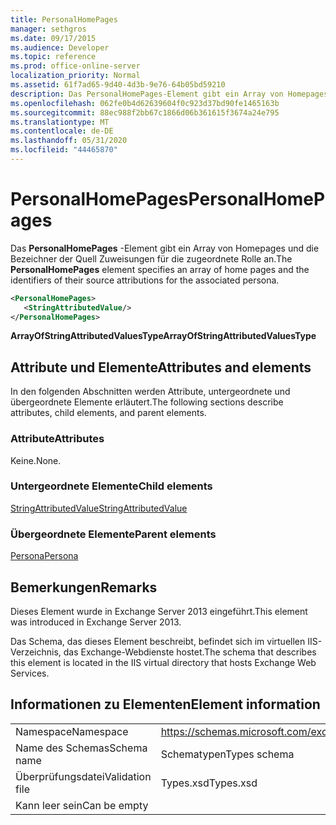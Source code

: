 ```yaml
---
title: PersonalHomePages
manager: sethgros
ms.date: 09/17/2015
ms.audience: Developer
ms.topic: reference
ms.prod: office-online-server
localization_priority: Normal
ms.assetid: 61f7ad65-9d40-4d3b-9e76-64b05bd59210
description: Das PersonalHomePages-Element gibt ein Array von Homepages und die Bezeichner der Quell Zuweisungen für die zugeordnete Rolle an.
ms.openlocfilehash: 062fe0b4d62639604f0c923d37bd90fe1465163b
ms.sourcegitcommit: 88ec988f2bb67c1866d06b361615f3674a24e795
ms.translationtype: MT
ms.contentlocale: de-DE
ms.lasthandoff: 05/31/2020
ms.locfileid: "44465870"
---
```

# <a name="personalhomepages"></a><span data-ttu-id="38794-103">PersonalHomePages</span><span class="sxs-lookup"><span data-stu-id="38794-103">PersonalHomePages</span></span>

<span data-ttu-id="38794-104">Das **PersonalHomePages** -Element gibt ein Array von Homepages und die Bezeichner der Quell Zuweisungen für die zugeordnete Rolle an.</span><span class="sxs-lookup"><span data-stu-id="38794-104">The **PersonalHomePages** element specifies an array of home pages and the identifiers of their source attributions for the associated persona.</span></span> 
  
```XML
<PersonalHomePages>
   <StringAttributedValue/>
</PersonalHomePages>
```

 <span data-ttu-id="38794-105">**ArrayOfStringAttributedValuesType**</span><span class="sxs-lookup"><span data-stu-id="38794-105">**ArrayOfStringAttributedValuesType**</span></span>
## <a name="attributes-and-elements"></a><span data-ttu-id="38794-106">Attribute und Elemente</span><span class="sxs-lookup"><span data-stu-id="38794-106">Attributes and elements</span></span>

<span data-ttu-id="38794-107">In den folgenden Abschnitten werden Attribute, untergeordnete und übergeordnete Elemente erläutert.</span><span class="sxs-lookup"><span data-stu-id="38794-107">The following sections describe attributes, child elements, and parent elements.</span></span>
  
### <a name="attributes"></a><span data-ttu-id="38794-108">Attribute</span><span class="sxs-lookup"><span data-stu-id="38794-108">Attributes</span></span>

<span data-ttu-id="38794-109">Keine.</span><span class="sxs-lookup"><span data-stu-id="38794-109">None.</span></span>
  
### <a name="child-elements"></a><span data-ttu-id="38794-110">Untergeordnete Elemente</span><span class="sxs-lookup"><span data-stu-id="38794-110">Child elements</span></span>

[<span data-ttu-id="38794-111">StringAttributedValue</span><span class="sxs-lookup"><span data-stu-id="38794-111">StringAttributedValue</span></span>](stringattributedvalue.md)
  
### <a name="parent-elements"></a><span data-ttu-id="38794-112">Übergeordnete Elemente</span><span class="sxs-lookup"><span data-stu-id="38794-112">Parent elements</span></span>

[<span data-ttu-id="38794-113">Persona</span><span class="sxs-lookup"><span data-stu-id="38794-113">Persona</span></span>](persona.md)
  
## <a name="remarks"></a><span data-ttu-id="38794-114">Bemerkungen</span><span class="sxs-lookup"><span data-stu-id="38794-114">Remarks</span></span>

<span data-ttu-id="38794-115">Dieses Element wurde in Exchange Server 2013 eingeführt.</span><span class="sxs-lookup"><span data-stu-id="38794-115">This element was introduced in Exchange Server 2013.</span></span>
  
<span data-ttu-id="38794-116">Das Schema, das dieses Element beschreibt, befindet sich im virtuellen IIS-Verzeichnis, das Exchange-Webdienste hostet.</span><span class="sxs-lookup"><span data-stu-id="38794-116">The schema that describes this element is located in the IIS virtual directory that hosts Exchange Web Services.</span></span>
  
## <a name="element-information"></a><span data-ttu-id="38794-117">Informationen zu Elementen</span><span class="sxs-lookup"><span data-stu-id="38794-117">Element information</span></span>

|||
|:-----|:-----|
|<span data-ttu-id="38794-118">Namespace</span><span class="sxs-lookup"><span data-stu-id="38794-118">Namespace</span></span>  <br/> |https://schemas.microsoft.com/exchange/services/2006/types  <br/> |
|<span data-ttu-id="38794-119">Name des Schemas</span><span class="sxs-lookup"><span data-stu-id="38794-119">Schema name</span></span>  <br/> |<span data-ttu-id="38794-120">Schematypen</span><span class="sxs-lookup"><span data-stu-id="38794-120">Types schema</span></span>  <br/> |
|<span data-ttu-id="38794-121">Überprüfungsdatei</span><span class="sxs-lookup"><span data-stu-id="38794-121">Validation file</span></span>  <br/> |<span data-ttu-id="38794-122">Types.xsd</span><span class="sxs-lookup"><span data-stu-id="38794-122">Types.xsd</span></span>  <br/> |
|<span data-ttu-id="38794-123">Kann leer sein</span><span class="sxs-lookup"><span data-stu-id="38794-123">Can be empty</span></span>  <br/> ||
   

